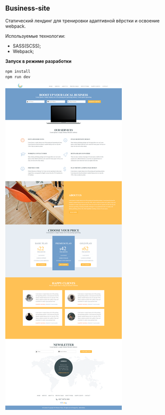 ## Business-site

Статический лендинг для тренировки адаптивной вёрстки и освоение webpack. 

Используемые технологии: 
+ SASS(SCSS);
+ Webpack;

**Запуск в режиме разработки**

`npm install`  
`npm run dev` 

![screeenshot](https://github.com/ED4M/business-site/blob/master/screenshot.png)
